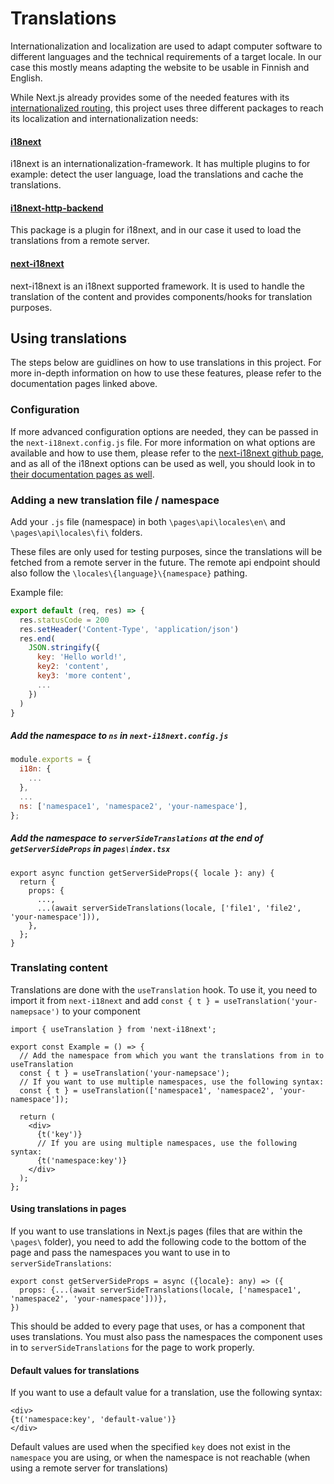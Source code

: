 # Translations

Internationalization and localization are used to adapt computer software to different languages and the technical requirements of a target locale. In our case this mostly means adapting the website to be usable in Finnish and English.

While Next.js already provides some of the needed features with its [internationalized routing](https://nextjs.org/docs/advanced-features/i18n-routing), this project uses three different packages to reach its localization and internationalization needs:

#### [i18next](https://www.i18next.com/)
i18next is an internationalization-framework. It has multiple plugins to for example:  detect the user language, load the translations and cache the translations.

#### [i18next-http-backend](https://github.com/i18next/i18next-http-backend)
This package is a plugin for i18next, and in our case it used to load the translations from a remote server.

#### [next-i18next](https://github.com/isaachinman/next-i18next)
next-i18next is an i18next supported framework. It is used to handle the translation of the content and provides components/hooks for translation purposes.

## Using translations
The steps below are guidlines on how to use translations in this project. For more in-depth information on how to use these features, please refer to the documentation pages linked above.

### Configuration
If more advanced configuration options are needed, they can be passed in the `next-i18next.config.js` file. For more information on what options are available and how to use them, please refer to the [next-i18next github page](https://github.com/isaachinman/next-i18next), and as all of the i18next options can be used as well, you should look in to [their documentation pages as well](https://www.i18next.com/overview/configuration-options).

### Adding a new translation file / namespace

Add your `.js` file (namespace) in both
`\pages\api\locales\en\`
and
`\pages\api\locales\fi\`
folders.

These files are only used for testing purposes, since the translations will be fetched from a remote server in the future. The remote api endpoint should also follow the `\locales\{language}\{namespace}` pathing.

Example file: 
```js
export default (req, res) => {
  res.statusCode = 200
  res.setHeader('Content-Type', 'application/json')
  res.end(
    JSON.stringify({
      key: 'Hello world!',
      key2: 'content',
      key3: 'more content',
      ...
    })
  )
}
```

##### Add the namespace to `ns` in `next-i18next.config.js`

```js
module.exports = {
  i18n: {
    ...
  },
  ...
  ns: ['namespace1', 'namespace2', 'your-namespace'],
};
```

##### Add the namespace to `serverSideTranslations` at the end of `getServerSideProps` in `pages\index.tsx`

```tsx
export async function getServerSideProps({ locale }: any) {
  return {
    props: {
      ...,
      ...(await serverSideTranslations(locale, ['file1', 'file2', 'your-namespace'])),
    },
  };
}
```

### Translating content
Translations are done with the `useTranslation` hook. To use it, you need to import it from `next-i18next` and add `const { t } = useTranslation('your-namepsace')` to your component

```tsx
import { useTranslation } from 'next-i18next';

export const Example = () => {
  // Add the namespace from which you want the translations from in to useTranslation
  const { t } = useTranslation('your-namepsace');
  // If you want to use multiple namespaces, use the following syntax:
  const { t } = useTranslation(['namespace1', 'namespace2', 'your-namespace']);

  return (
    <div>
      {t('key')}
      // If you are using multiple namespaces, use the following syntax:
      {t('namespace:key')}
    </div>
  );
};
```

#### Using translations in pages
If you want to use translations in Next.js pages (files that are within the `\pages\` folder), you need to add the following code to the bottom of the page and pass the namespaces you want to use in to `serverSideTranslations`:
```tsx
export const getServerSideProps = async ({locale}: any) => ({
  props: {...(await serverSideTranslations(locale, ['namespace1', 'namespace2', 'your-namespace']))},
})
```
 This should be added to every page that uses, or has a component that uses translations. You must also pass the namespaces the component uses in to `serverSideTranslations` for the page to work properly.
 
 #### Default values for translations
 If you want to use a default value for a translation, use the following syntax:
 ```tsx
 <div>
 {t('namespace:key', 'default-value')}
 </div>
 ```
 Default values are used when the specified `key` does not exist in the `namespace` you are using, or when the namespace is not reachable (when using a remote server for translations)